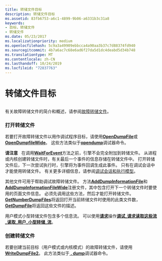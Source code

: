 ```yaml
---
title: 转储文件目标
description: 转储文件目标
ms.assetid: 83fb6753-a6c1-4899-9b06-a6331b3c31a8
keywords:
- 目标，转储文件
- 转储文件
ms.date: 05/23/2017
ms.localizationpriority: medium
ms.openlocfilehash: 5c9a3a49909ebbcca4a90aa3b37c7d88374fd940
ms.sourcegitcommit: 4b7a6ac7c68e6ad6f27da5d1dc4deabd5d34b748
ms.translationtype: MT
ms.contentlocale: zh-CN
ms.lasthandoff: 10/24/2019
ms.locfileid: "72837763"
---
```

# <a name="dump-file-targets"></a>转储文件目标


## <span id="ddk_dump_file_targets_dbx"></span><span id="DDK_DUMP_FILE_TARGETS_DBX"></span>


有关故障转储文件的简介和概述，请参阅[故障转储文件](crash-dump-files.md)。

### <a name="span-idopening_dump_filesspanspan-idopening_dump_filesspanspan-idopening_dump_filesspanopening-dump-files"></a><span id="Opening_Dump_Files"></span><span id="opening_dump_files"></span><span id="OPENING_DUMP_FILES"></span>打开转储文件

若要打开故障转储文件以用作调试程序目标，请使用[**OpenDumpFile**](https://docs.microsoft.com/windows-hardware/drivers/ddi/dbgeng/nf-dbgeng-idebugclient5-opendumpfile)或[**OpenDumpfileWide**](https://docs.microsoft.com/windows-hardware/drivers/ddi/dbgeng/nf-dbgeng-idebugclient5-opendumpfilewide)。 这些方法类似于[**opendump**](-opendump--open-dump-file-.md)调试器命令。

**请注意**   在调用[**WaitForEvent**](https://docs.microsoft.com/windows-hardware/drivers/ddi/dbgeng/nf-dbgeng-idebugcontrol3-waitforevent)方法之前，引擎不会完全附加到转储文件。 从进程或内核创建转储文件时，有关最后一个事件的信息存储在转储文件中。 打开转储文件后，下一次尝试执行时，引擎将为事件回调生成此事件。 只有在调试会话中才能使用转储文件。 有关更多详细信息，请参阅[调试会话和执行模型](debugging-session-and-execution-model.md)。

 

其他文件可用于帮助调试故障转储文件。 方法[**AddDumpInformationFile**](https://docs.microsoft.com/windows-hardware/drivers/ddi/dbgeng/nf-dbgeng-idebugclient5-adddumpinformationfile)和[**AddDumpInformationFileWide**](https://docs.microsoft.com/windows-hardware/drivers/ddi/dbgeng/nf-dbgeng-idebugclient5-adddumpinformationfilewide)注册文件，其中包含打开下一个转储文件时要使用的页面文件信息。 必须先调用这些方法，然后才能打开转储文件。 [**GetNumberDumpFiles**](https://docs.microsoft.com/windows-hardware/drivers/ddi/dbgeng/nf-dbgeng-idebugclient5-getnumberdumpfiles)将返回打开当前转储文件时使用的此类文件数， [**GetDumpFile**](https://docs.microsoft.com/windows-hardware/drivers/ddi/dbgeng/nf-dbgeng-idebugclient5-getdumpfile)将返回这些文件的描述。

用户模式小型转储文件包含多个信息流。 可以使用[**请求**](https://docs.microsoft.com/windows-hardware/drivers/ddi/dbgeng/nf-dbgeng-idebugadvanced3-request)操作[**调试\_请求读取这些流\_读取\_用户\_小型转储\_流**](https://docs.microsoft.com/previous-versions/ff541575(v=vs.85))。

### <a name="span-idcreating_dump_filesspanspan-idcreating_dump_filesspanspan-idcreating_dump_filesspancreating-dump-files"></a><span id="Creating_Dump_Files"></span><span id="creating_dump_files"></span><span id="CREATING_DUMP_FILES"></span>创建转储文件

若要创建当前目标（用户模式或内核模式）的故障转储文件，请使用[**WriteDumpFile2**](https://docs.microsoft.com/windows-hardware/drivers/ddi/dbgeng/nf-dbgeng-idebugclient5-writedumpfile2)。 此方法类似于[ **. dump**](-dump--create-dump-file-.md)调试器命令。

 

 





